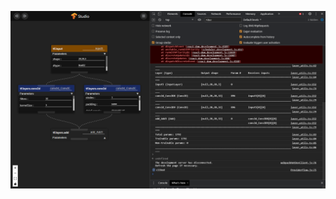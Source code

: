 
![alt text](https://github.com/benjamin-henry/tf-studio-zero/blob/master/screenshot_1.png?raw=true)
